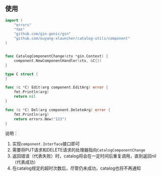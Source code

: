 
使用
---
```go
import (
    "errors"
    "fmt"
    "github.com/gin-gonic/gin"
    "github.com/ouyang-xlauncher/catalog-utils/component"
)


func CatalogComponentChange(ctx *gin.Context) {
    component.NewComponentHandler(ctx, &C{})
}

type C struct {
}

func (c *C) Edit(arg component.EditArg) error {
    fmt.Println(arg)
    return nil
}

func (c *C) Del(arg component.DeleteArg) error {
    fmt.Println(arg)
    return errors.New("123")
}

```


说明：
1. 实现`component.Interface`接口即可
2. 需要将PUT请求和DELETE请求的处理器指向`CatalogComponentChange`
2. 返回错误（代表失败）时，catalog将会在一定时间后重复调用，直到返回nil（代表成功）
3. 在catalog规定的超时次数后，尽管仍未成功，catalog也将不再通知